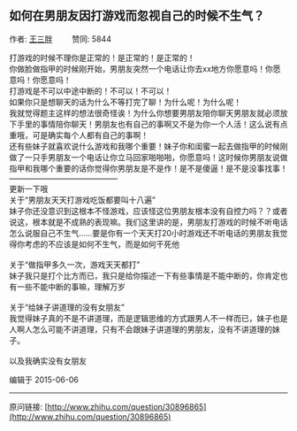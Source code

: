 ## 如何在男朋友因打游戏而忽视自己的时候不生气？

作者: [王三胖](http://www.zhihu.com/people/wang-san-pang-66)&nbsp;&nbsp;&nbsp;&nbsp;&nbsp;&nbsp;&nbsp;&nbsp; 赞同: 5844


打游戏的时候不理你是正常的！是正常的！是正常的！<br>你做脸做指甲的时候刚开始，男朋友突然一个电话让你去xx地方你愿意吗！你愿意吗！你愿意吗！<br>打游戏是不可以中途中断的！不可以！不可以！<br>如果你只是想聊天的话为什么不等打完了聊！为什么呢！为什么呢！<br>我就觉得题主这样的想法很奇怪诶！为什么你想要男朋友陪你聊天男朋友就必须放下手里的事情陪你聊天！男朋友也有自己的事啊又不是为你一个人活！这么说有点重哦，可是确实每个人都有自己的事啊！<br>还有些妹子就喜欢说什么游戏和我哪个重要！妹子你和闺蜜一起去做指甲的时候刚做了一只手男朋友一个电话让你立马回家啪啪啪，你愿意吗！这时候你男朋友说做指甲和我哪个重要的话你觉得你男朋友是不是作！是不是傻逼！是不是没事找事！<br>——————————————<br>更新一下哦<br>关于“男朋友天天打游戏吃饭都要叫十八遍”<br>妹子你还没意识到这根本不怪游戏，应该怪这位男朋友根本没有自控力吗？？或者说这，根本就是不成熟的表现嘛。我们这里讲的是，男朋友打游戏的时候不听电话怎么说服自己不生气……要是你有一个天天打20小时游戏还不听电话的男朋友我觉得你考虑的不应该是如何不生气，而是如何干死他<br><br>关于“做指甲多久一次，游戏天天都打”<br>妹子我只是打个比方而已，我只是给你描述一下有些事情是不能中断的，你肯定也有一些不能中断的事嘛，理解万岁<br><br>关于“给妹子讲道理的没有女朋友”<br>我觉得妹子真的不是不讲道理，而是逻辑思维的方式跟男人不一样而已，妹子也是人啊人怎么可能不讲道理，只有不会跟妹子讲道理的男朋友，没有不讲道理的妹子。<br><br>以及我确实没有女朋友



编辑于 2015-06-06



---
原问链接: [http://www.zhihu.com/question/30896865](http://www.zhihu.com/question/30896865)